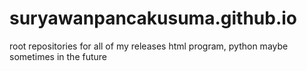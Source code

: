 # suryawanpancakusuma.github.io
root repositories for all of my releases html program, python maybe sometimes in the future 
